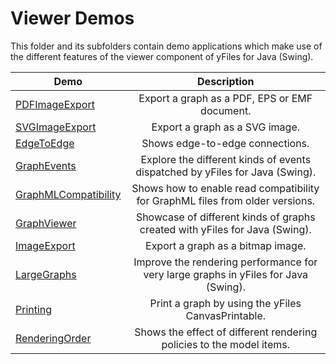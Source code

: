 
# Viewer Demos
  

 This folder and its subfolders contain demo applications which make use of the different features of the viewer component of yFiles for Java (Swing).   

| Demo | Description |
|------|:-----------:|
|[PDFImageExport](../../src-pdf/viewer/pdfimageexport/README.md)| Export a graph as a PDF, EPS or EMF document. |
|[SVGImageExport](../../src-svg/viewer/svgimageexport/README.md)| Export a graph as a SVG image. |
|[EdgeToEdge](../../src/viewer/edgetoedge/README.md)| Shows edge-to-edge connections. |
|[GraphEvents](../../src/viewer/events/README.md)| Explore the different kinds of events dispatched by yFiles for Java (Swing). |
|[GraphMLCompatibility](../../src/viewer/graphmlcompatibility/README.md)| Shows how to enable read compatibility for GraphML files from older versions. |
|[GraphViewer](../../src/viewer/graphviewer/README.md)| Showcase of different kinds of graphs created with yFiles for Java (Swing). |
|[ImageExport](../../src/viewer/imageexport/README.md)| Export a graph as a bitmap image. |
|[LargeGraphs](../../src/viewer/largegraphs/README.md)| Improve the rendering performance for very large graphs in yFiles for Java (Swing). |
|[Printing](../../src/viewer/printing/README.md)| Print a graph by using the yFiles CanvasPrintable. |
|[RenderingOrder](../../src/viewer/renderingorder/README.md)| Shows the effect of different rendering policies to the model items. |
